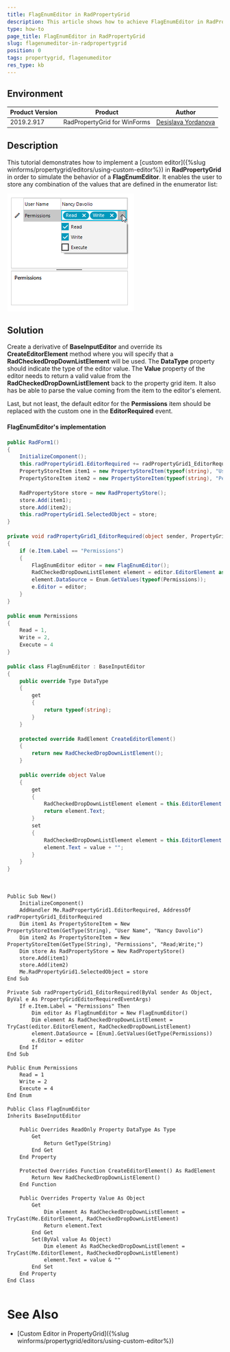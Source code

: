 ```yaml
---
title: FlagEnumEditor in RadPropertyGrid
description: This article shows how to achieve FlagEnumEditor in RadPropertyGrid
type: how-to
page_title: FlagEnumEditor in RadPropertyGrid
slug: flagenumeditor-in-radpropertygrid
position: 0
tags: propertygrid, flagenumeditor
res_type: kb
---
```


## Environment
 
|Product Version|Product|Author|
|----|----|----|
|2019.2.917|RadPropertyGrid for WinForms|[Desislava Yordanova](https://www.telerik.com/blogs/author/desislava-yordanova)|
 

## Description

This tutorial demonstrates how to implement a [custom editor]({%slug winforms/propertygrid/editors/using-custom-editor%}) in **RadPropertyGrid** in order to simulate the behavior of a **FlagEnumEditor**.  It enables the user to store any combination of the values that are defined in the enumerator list:

![flagenumeditor-in-radpropertygrid001](images/flagenumeditor-in-radpropertygrid001.png)

## Solution 

Create a derivative of **BaseInputEditor** and override its **CreateEditorElement** method where you will specify that a **RadCheckedDropDownListElement** will be used. The **DataType** property should indicate the type of the editor value. The **Value** property of the editor needs to return a valid value from the **RadCheckedDropDownListElement** back to the property grid item. It also has be able to parse the value coming from the item to the editor's element.

Last, but not least, the default editor for the **Permissions** item should be replaced with the custom one in the **EditorRequired** event.  

#### FlagEnumEditor's implementation


````C#
public RadForm1()
{
    InitializeComponent();
    this.radPropertyGrid1.EditorRequired += radPropertyGrid1_EditorRequired;
    PropertyStoreItem item1 = new PropertyStoreItem(typeof(string), "User Name", "Nancy Davolio");
    PropertyStoreItem item2 = new PropertyStoreItem(typeof(string), "Permissions", "Read;Write;");

    RadPropertyStore store = new RadPropertyStore();
    store.Add(item1);
    store.Add(item2);
    this.radPropertyGrid1.SelectedObject = store;
}

private void radPropertyGrid1_EditorRequired(object sender, PropertyGridEditorRequiredEventArgs e)
{
    if (e.Item.Label == "Permissions")
    {
        FlagEnumEditor editor = new FlagEnumEditor();
        RadCheckedDropDownListElement element = editor.EditorElement as RadCheckedDropDownListElement;
        element.DataSource = Enum.GetValues(typeof(Permissions));
        e.Editor = editor;
    }
}

public enum Permissions
{
    Read = 1,
    Write = 2,
    Execute = 4
}

public class FlagEnumEditor : BaseInputEditor
{
    public override Type DataType
    {
        get
        {
            return typeof(string);
        }
    }

    protected override RadElement CreateEditorElement()
    {
        return new RadCheckedDropDownListElement();
    }

    public override object Value
    {
        get
        {
            RadCheckedDropDownListElement element = this.EditorElement as RadCheckedDropDownListElement;
            return element.Text;
        }
        set
        {
            RadCheckedDropDownListElement element = this.EditorElement as RadCheckedDropDownListElement;
            element.Text = value + "";
        }
    }
}
        

````
````VB.NET

Public Sub New()
    InitializeComponent()
    AddHandler Me.RadPropertyGrid1.EditorRequired, AddressOf radPropertyGrid1_EditorRequired
    Dim item1 As PropertyStoreItem = New PropertyStoreItem(GetType(String), "User Name", "Nancy Davolio")
    Dim item2 As PropertyStoreItem = New PropertyStoreItem(GetType(String), "Permissions", "Read;Write;")
    Dim store As RadPropertyStore = New RadPropertyStore()
    store.Add(item1)
    store.Add(item2)
    Me.RadPropertyGrid1.SelectedObject = store
End Sub

Private Sub radPropertyGrid1_EditorRequired(ByVal sender As Object, ByVal e As PropertyGridEditorRequiredEventArgs)
    If e.Item.Label = "Permissions" Then
        Dim editor As FlagEnumEditor = New FlagEnumEditor()
        Dim element As RadCheckedDropDownListElement = TryCast(editor.EditorElement, RadCheckedDropDownListElement)
        element.DataSource = [Enum].GetValues(GetType(Permissions))
        e.Editor = editor
    End If
End Sub

Public Enum Permissions
    Read = 1
    Write = 2
    Execute = 4
End Enum

Public Class FlagEnumEditor
Inherits BaseInputEditor

    Public Overrides ReadOnly Property DataType As Type
        Get
            Return GetType(String)
        End Get
    End Property

    Protected Overrides Function CreateEditorElement() As RadElement
        Return New RadCheckedDropDownListElement()
    End Function

    Public Overrides Property Value As Object
        Get
            Dim element As RadCheckedDropDownListElement = TryCast(Me.EditorElement, RadCheckedDropDownListElement)
            Return element.Text
        End Get
        Set(ByVal value As Object)
            Dim element As RadCheckedDropDownListElement = TryCast(Me.EditorElement, RadCheckedDropDownListElement)
            element.Text = value & ""
        End Set
    End Property
End Class
     

```` 
 

# See Also

* [Custom Editor in PropertyGrid]({%slug winforms/propertygrid/editors/using-custom-editor%}) 





    
   
  
    
 
